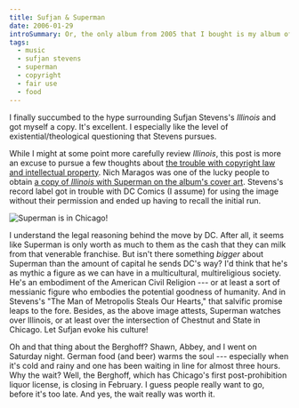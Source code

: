 ```yaml
---
title: Sufjan & Superman
date: 2006-01-29
introSummary: Or, the only album from 2005 that I bought is my album of the year, or, the power of myth, or, eating at the Berghoff was worth standing in the rain for three hours, or the beauty of long titles
tags:
  - music
  - sufjan stevens
  - superman
  - copyright
  - fair use
  - food
---
```


I finally succumbed to the hype surrounding Sufjan Stevens's <cite>Illinois</cite> and got myself a copy. It's excellent. I especially like the level of existential/theological questioning that Stevens pursues.

While I might at some point more carefully review <cite>Illinois</cite>, this post is more an excuse to pursue a few thoughts about [the trouble with copyright law and intellectual property](https://futureofthebook.org/blog/2006/01/27/rethinking_copyright_learning/). Nich Maragos was one of the lucky people to obtain [a copy of <cite>Illinois</cite> with Superman on the album's cover art](https://web.archive.org/web/20060209054620/http://www.maragos.org/?p=35). Stevens's record label got in trouble with DC Comics (I assume) for using the image without their permission and ended up having to recall the initial run.

![Superman is in Chicago!](/images/notes/supes.jpg "Superman watches over Illinois.")

I understand the legal reasoning behind the move by DC. After all, it seems like Superman is only worth as much to them as the cash that they can milk from that venerable franchise. But isn't there something *bigger* about Superman than the amount of capital he sends DC's way? I'd think that he's as mythic a figure as we can have in a multicultural, multireligious society. He's an embodiment of the American Civil Religion --- or at least a sort of messianic figure who embodies the potential goodness of humanity. And in Stevens's "The Man of Metropolis Steals Our Hearts," that salvific promise leaps to the fore. Besides, as the above image attests, Superman watches over Illinois, or at least over the intersection of Chestnut and State in Chicago. Let Sufjan evoke his culture!

Oh and that thing about the Berghoff? Shawn, Abbey, and I went on Saturday night. German food (and beer) warms the soul --- especially when it's cold and rainy and one has been waiting in line for almost three hours. Why the wait? Well, the Berghoff, which has Chicago's first post-prohibition liquor license, is closing in February. I guess people really want to go, before it's too late. And yes, the wait really was worth it.
